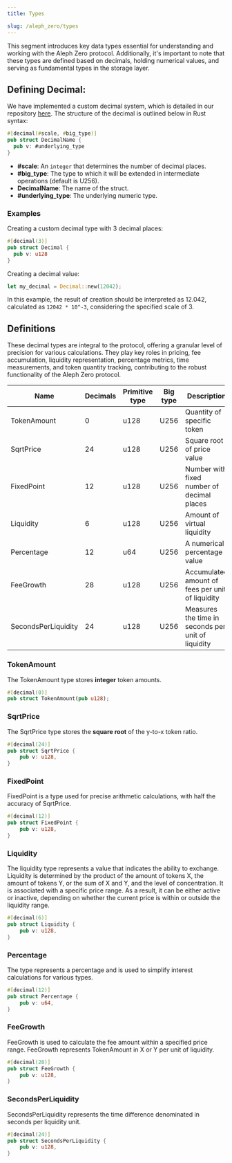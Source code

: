 ```yaml
---
title: Types

slug: /aleph_zero/types
---
```


This segment introduces key data types essential for understanding and working with the Aleph Zero protocol. Additionally, it's important to note that these types are defined based on decimals, holding numerical values, and serving as fundamental types in the storage layer.

## Defining Decimal:

We have implemented a custom decimal system, which is detailed in our repository [here](https://github.com/invariant-labs/decimal). The structure of the decimal is outlined below in Rust syntax:

```rust
#[decimal(#scale, #big_type)]
pub struct DecimalName {
  pub v: #underlying_type
}
```

- **#scale**: An `integer` that determines the number of decimal places.
- **#big_type**: The type to which it will be extended in intermediate operations (default is U256).
- **DecimalName**: The name of the struct.
- **#underlying_type**: The underlying numeric type.

### Examples

Creating a custom decimal type with 3 decimal places:

```rust
#[decimal(3)]
pub struct Decimal {
  pub v: u128
}
```

Creating a decimal value:

```rust
let my_decimal = Decimal::new(12042);
```

In this example, the result of creation should be interpreted as 12.042, calculated as `12042 * 10^-3`, considering the specified scale of 3.

## Definitions

These decimal types are integral to the protocol, offering a granular level of precision for various calculations. They play key roles in pricing, fee accumulation, liquidity representation, percentage metrics, time measurements, and token quantity tracking, contributing to the robust functionality of the Aleph Zero protocol.

| Name                | Decimals | Primitive type | Big type | Description                                        |
| ------------------- | -------- | -------------- | -------- | -------------------------------------------------- |
| TokenAmount         | 0        | u128           | U256     | Quantity of specific token                         |
| SqrtPrice           | 24       | u128           | U256     | Square root of price value                         |
| FixedPoint          | 12       | u128           | U256     | Number with fixed number of decimal places         |
| Liquidity           | 6        | u128           | U256     | Amount of virtual liquidity                        |
| Percentage          | 12       | u64            | U256     | A numerical percentage value                       |
| FeeGrowth           | 28       | u128           | U256     | Accumulated amount of fees per unit of liquidity   |
| SecondsPerLiquidity | 24       | u128           | U256     | Measures the time in seconds per unit of liquidity |

### TokenAmount

The TokenAmount type stores **integer** token amounts.

```rust
#[decimal(0)]
pub struct TokenAmount(pub u128);
```

### SqrtPrice

The SqrtPrice type stores the **square root** of the y-to-x token ratio.

```rust
#[decimal(24)]
pub struct SqrtPrice {
    pub v: u128,
}
```

### FixedPoint

FixedPoint is a type used for precise arithmetic calculations, with half the accuracy of SqrtPrice.

```rust
#[decimal(12)]
pub struct FixedPoint {
    pub v: u128,
}
```

### Liquidity

The liquidity type represents a value that indicates the ability to exchange. Liquidity is determined by the product of the amount of tokens X, the amount of tokens Y, or the sum of X and Y, and the level of concentration. It is associated with a specific price range. As a result, it can be either active or inactive, depending on whether the current price is within or outside the liquidity range.

```rust
#[decimal(6)]
pub struct Liquidity {
    pub v: u128,
}
```

### Percentage

The type represents a percentage and is used to simplify interest calculations for various types.

```rust
#[decimal(12)]
pub struct Percentage {
    pub v: u64,
}
```

### FeeGrowth

FeeGrowth is used to calculate the fee amount within a specified price range. FeeGrowth represents TokenAmount in X or Y per unit of liquidity.

```rust
#[decimal(28)]
pub struct FeeGrowth {
    pub v: u128,
}
```

### SecondsPerLiquidity

SecondsPerLiquidity represents the time difference denominated in seconds per liquidity unit.

```rust
#[decimal(24)]
pub struct SecondsPerLiquidity {
    pub v: u128,
}
```

